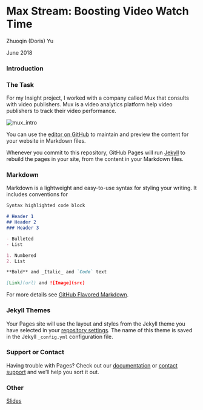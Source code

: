 # Max Stream: Boosting Video Watch Time
Zhuoqin (Doris) Yu 

June 2018

### Introduction

### The Task
For my Insight project, I worked with a company called Mux that consults with video publishers. Mux is a video analytics platform help video publishers to track their video performance. 

![mux_intro](https://drive.google.com/open?id=1T_VStXkn8zqLngbq8bdk8sembzJqSy0Y)








You can use the [editor on GitHub](https://github.com/zhuoqinyu/MaxStream/edit/master/index.md) to maintain and preview the content for your website in Markdown files.

Whenever you commit to this repository, GitHub Pages will run [Jekyll](https://jekyllrb.com/) to rebuild the pages in your site, from the content in your Markdown files.

### Markdown

Markdown is a lightweight and easy-to-use syntax for styling your writing. It includes conventions for

```markdown
Syntax highlighted code block

# Header 1
## Header 2
### Header 3

- Bulleted
- List

1. Numbered
2. List

**Bold** and _Italic_ and `Code` text

[Link](url) and ![Image](src)
```

For more details see [GitHub Flavored Markdown](https://guides.github.com/features/mastering-markdown/).

### Jekyll Themes

Your Pages site will use the layout and styles from the Jekyll theme you have selected in your [repository settings](https://github.com/zhuoqinyu/MaxStream/settings). The name of this theme is saved in the Jekyll `_config.yml` configuration file.

### Support or Contact

Having trouble with Pages? Check out our [documentation](https://help.github.com/categories/github-pages-basics/) or [contact support](https://github.com/contact) and we’ll help you sort it out.

### Other
[Slides](https://goo.gl/bWNycS)

